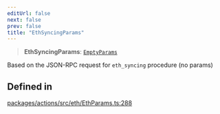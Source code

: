 ```yaml
---
editUrl: false
next: false
prev: false
title: "EthSyncingParams"
---
```


> **EthSyncingParams**: [`EmptyParams`](/reference/tevm/actions/type-aliases/emptyparams/)

Based on the JSON-RPC request for `eth_syncing` procedure (no params)

## Defined in

[packages/actions/src/eth/EthParams.ts:288](https://github.com/qbzzt/tevm-monorepo/blob/main/packages/actions/src/eth/EthParams.ts#L288)
